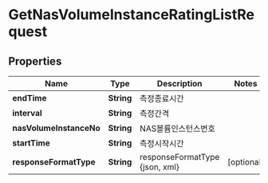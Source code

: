 
# GetNasVolumeInstanceRatingListRequest

## Properties
Name | Type | Description | Notes
------------ | ------------- | ------------- | -------------
**endTime** | **String** | 측정종료시간 | 
**interval** | **String** | 측정간격 | 
**nasVolumeInstanceNo** | **String** | NAS볼륨인스턴스번호 | 
**startTime** | **String** | 측정시작시간 | 
**responseFormatType** | **String** | responseFormatType {json, xml} |  [optional]



